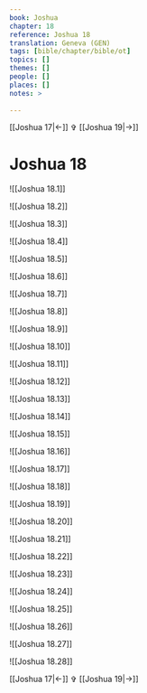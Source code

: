 ```yaml
---
book: Joshua
chapter: 18
reference: Joshua 18
translation: Geneva (GEN)
tags: [bible/chapter/bible/ot]
topics: []
themes: []
people: []
places: []
notes: >
  
---
```


[[Joshua 17|<-]] ✞ [[Joshua 19|->]]

# Joshua 18

![[Joshua 18.1]]

![[Joshua 18.2]]

![[Joshua 18.3]]

![[Joshua 18.4]]

![[Joshua 18.5]]

![[Joshua 18.6]]

![[Joshua 18.7]]

![[Joshua 18.8]]

![[Joshua 18.9]]

![[Joshua 18.10]]

![[Joshua 18.11]]

![[Joshua 18.12]]

![[Joshua 18.13]]

![[Joshua 18.14]]

![[Joshua 18.15]]

![[Joshua 18.16]]

![[Joshua 18.17]]

![[Joshua 18.18]]

![[Joshua 18.19]]

![[Joshua 18.20]]

![[Joshua 18.21]]

![[Joshua 18.22]]

![[Joshua 18.23]]

![[Joshua 18.24]]

![[Joshua 18.25]]

![[Joshua 18.26]]

![[Joshua 18.27]]

![[Joshua 18.28]]

[[Joshua 17|<-]] ✞ [[Joshua 19|->]]
